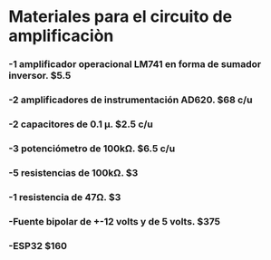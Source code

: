 # Materiales para el circuito de amplificaciòn

### -1 amplificador operacional LM741 en forma de sumador inversor.		$5.5
### -2 amplificadores de instrumentación AD620.				$68 c/u
### -2 capacitores de 0.1 μ.							$2.5 c/u
### -3 potenciómetro de 100kΩ.						$6.5 c/u
### -5 resistencias de 100kΩ.							$3
### -1 resistencia de 47Ω.							$3
### -Fuente bipolar de +-12 volts y de 5 volts.				$375
### -ESP32  $160
